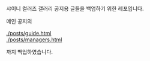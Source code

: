 #
샤이니 컬러즈 갤러리 공지용 글들을 백업하기 위한 레포입니다.

메인 공지의

[./posts/guide.html]()  
[./posts/managers.html]()  

까지 백업하였습니다.
